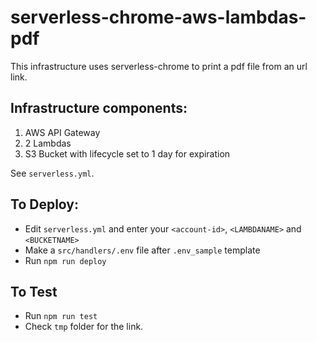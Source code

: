 # serverless-chrome-aws-lambdas-pdf

This infrastructure uses serverless-chrome to print a pdf file from an url link.

## Infrastructure components:

1. AWS API Gateway
2. 2 Lambdas
3. S3 Bucket with lifecycle set to 1 day for expiration

See `serverless.yml`.

## To Deploy:

- Edit `serverless.yml` and enter your `<account-id>`, `<LAMBDANAME>` and `<BUCKETNAME>`
- Make a `src/handlers/.env` file after `.env_sample` template
- Run `npm run deploy`

## To Test

- Run `npm run test`
- Check `tmp` folder for the link.
